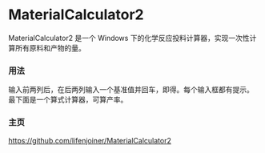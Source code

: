 # MaterialCalculator2

MaterialCalculator2 是一个 Windows 下的化学反应投料计算器，实现一次性计算所有原料和产物的量。

### 用法
输入前两列后，在后两列输入一个基准值并回车，即得。每个输入框都有提示。
最下面是一个算式计算器，可算产率。

### 主页
https://github.com/lifenjoiner/MaterialCalculator2

